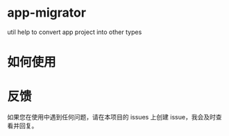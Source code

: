 # app-migrator
util help to convert app project into other types

# 如何使用

# 反馈
如果您在使用中遇到任何问题，请在本项目的 issues 上创建 issue，我会及时查看并回复。
